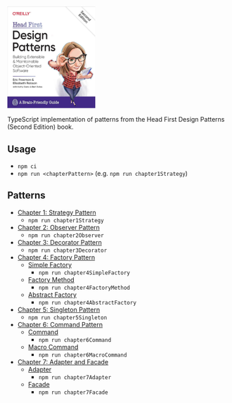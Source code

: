 <img alt="Head First Design Patterns Second Edition" src="HeadFirstDesignPatterns.jpg" width="200"/>

TypeScript implementation of patterns from the Head First Design Patterns (Second Edition) book.

## Usage

- `npm ci`
- `npm run <chapterPattern>` (e.g. `npm run chapter1Strategy`) 

## Patterns

- [Chapter 1: Strategy Pattern](./src/chapter1Strategy)
  - `npm run chapter1Strategy`
- [Chapter 2: Observer Pattern](./src/chapter2Observer)
  - `npm run chapter2Observer`
- [Chapter 3: Decorator Pattern](./src/chapter3Decorator)
  - `npm run chapter3Decorator`
- [Chapter 4: Factory Pattern](./src/chapter4Factory)
  - [Simple Factory](./src/chapter4Factory/simpleFactory/)
    - `npm run chapter4SimpleFactory`
  - [Factory Method](./src/chapter4Factory/factoryMethod/)
    - `npm run chapter4FactoryMethod`
  - [Abstract Factory](./src/chapter4Factory/abstractFactory/)
    - `npm run chapter4AbstractFactory`
- [Chapter 5: Singleton Pattern](./src/chapter5Singleton)
  - `npm run chapter5Singleton`
- [Chapter 6: Command Pattern](./src/chapter6Command)
  - [Command](./src/chapter6Command/command)
    - `npm run chapter6Command`
  - [Macro Command](./src/chapter6Command/macroCommand)
    - `npm run chapter6MacroCommand`
- [Chapter 7: Adapter and Facade](./src/chapter7AdapterAndFacade)
  - [Adapter](./src/chapter7AdapterAndFacade/adapter)
    - `npm run chapter7Adapter`
  - [Facade](./src/chapter7AdapterAndFacade/facade)
    - `npm run chapter7Facade`
